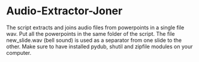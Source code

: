 # Audio-Extractor-Joner
The script extracts and joins audio files from powerpoints in a single file wav. Put all the powerpoints in the same folder of the script. 
The file new_slide.wav (bell sound) is used as a separator from one slide to the other. Make sure to have installed 
pydub, shutil and zipfile modules on your computer.

